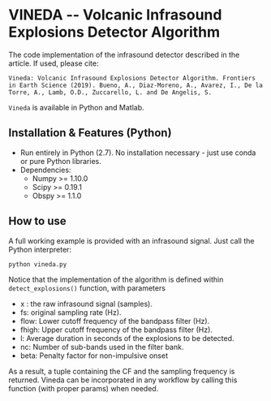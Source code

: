 # VINEDA -- Volcanic Infrasound Explosions Detector Algorithm

The code implementation of the infrasound detector described in the article. If used, please cite:

``
Vineda: Volcanic Infrasound Explosions Detector Algorithm. Frontiers in Earth Science (2019). Bueno, A., Diaz-Moreno, A., Avarez, I., De la Torre, A., Lamb, O.D., Zuccarello, L. and De Angelis, S.  
``

`Vineda` is available in Python and Matlab.

## Installation & Features (Python)

- Run entirely in Python (2.7). No installation necessary - just use conda or pure Python libraries. 
- Dependencies:
    - Numpy >= 1.10.0
    - Scipy >= 0.19.1
    - Obspy >= 1.1.0

## How to use

A full working example is provided with an infrasound signal. Just call the Python interpreter:

``
python vineda.py
``

Notice that the implementation of the algorithm is defined within ``detect_explosions()`` function, with parameters

- x : the raw infrasound signal (samples).
- fs: original sampling rate (Hz).
- flow: Lower cutoff frequency of the bandpass filter (Hz).
- fhigh: Upper cutoff frequency of the bandpass filter (Hz).
- l: Average duration in seconds of the explosions to be detected.
- nc: Number of sub-bands used in the filter bank.
- beta: Penalty factor for non-impulsive onset

As a result, a tuple containing the CF and the sampling frequency is returned. Vineda can be incorporated
in any workflow by calling this function (with proper params) when needed.  





